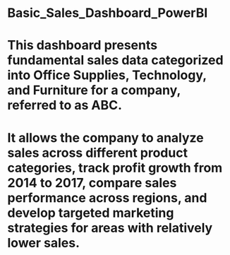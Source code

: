 # Basic_Sales_Dashboard_PowerBI
# This dashboard presents fundamental sales data categorized into Office Supplies, Technology, and Furniture for a company, referred to as ABC.
# It allows the company to analyze sales across different product categories, track profit growth from 2014 to 2017, compare sales performance across regions, and develop targeted marketing strategies for areas with relatively lower sales.




